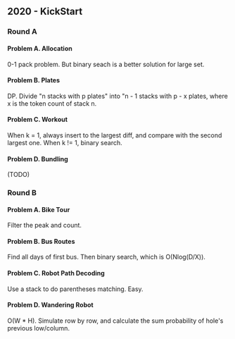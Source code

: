 ## 2020 - KickStart

### Round A

#### Problem A. Allocation

0-1 pack problem. But binary seach is a better solution for large set.

#### Problem B. Plates

DP. Divide "n stacks with p plates" into "n - 1 stacks with p - x plates, where x is the token count of stack n.

#### Problem C. Workout

When k = 1, always insert to the largest diff, and compare with the second largest one.
When k != 1, binary search.

#### Problem D. Bundling

(TODO)

### Round B

#### Problem A. Bike Tour

Filter the peak and count.

#### Problem B. Bus Routes

Find all days of first bus. Then binary search, which is O(Nlog(D/X)).

#### Problem C. Robot Path Decoding

Use a stack to do parentheses matching. Easy.

#### Problem D. Wandering Robot

O(W * H). Simulate row by row, and calculate the sum probability of hole's previous low/column.
